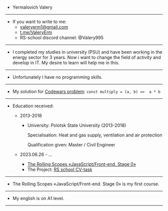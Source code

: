 + Yermalovich Valery
___

+ If you want to write to me: 
  * valeryerm1@gmail.com
  * [t.me/ValeryErm](https://t.me/valeryerm)
  * RS-school discord channel: @Valery995
___

+ I completed my studies in university (PSU) and have been working in the energy sector for 3 years. Now i want to change the field of activity and develop in IT. My desire to learn will help me in this.
___
+ Unfortunately I have no programming skills.
___

+ My solution for [Codewars problem](https://www.codewars.com/kata/50654ddff44f800200000004/train/javascript):
``const multiply = (a, b) =>  a * b``
___
+ Education received: 
  - 2013-2018
     * University: Polotsk State University (2013-2018)

       Specialisation: Heat and gas supply, ventilation and air protection

       Qualification given: Master / Civil Engineer
  - 2023.06.26 - ...
        
      * [The Rolling Scopes  «JavaScript/Front-end. Stage 0»](https://rs.school/js-stage0/)    
      * The Project: [RS school CV-task](https://github.com/Valery995/rsschool-cv/blob/gh-pages/cv.md)
___
+ The Rolling Scopes  «JavaScript/Front-end. Stage 0» is my first course. 
___
+ My english is on A1 level. 
___







